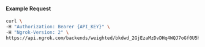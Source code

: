 
#### Example Request
```bash
curl \
-H "Authorization: Bearer {API_KEY}" \
-H "Ngrok-Version: 2" \
https://api.ngrok.com/backends/weighted/bkdwd_2GjEzaMzDvDHq4WQJ7oGf0U5h2Y
